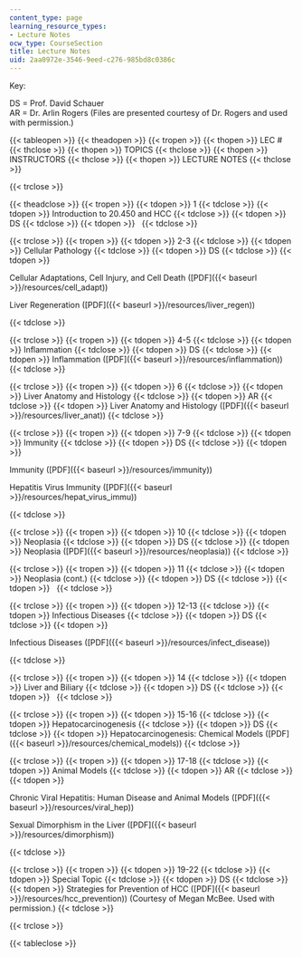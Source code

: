 ```yaml
---
content_type: page
learning_resource_types:
- Lecture Notes
ocw_type: CourseSection
title: Lecture Notes
uid: 2aa0972e-3546-9eed-c276-985bd8c0386c
---
```


Key:

DS = Prof. David Schauer  
AR = Dr. Arlin Rogers (Files are presented courtesy of Dr. Rogers and used with permission.)

{{< tableopen >}}
{{< theadopen >}}
{{< tropen >}}
{{< thopen >}}
LEC #
{{< thclose >}}
{{< thopen >}}
TOPICS
{{< thclose >}}
{{< thopen >}}
INSTRUCTORS
{{< thclose >}}
{{< thopen >}}
LECTURE NOTES
{{< thclose >}}

{{< trclose >}}

{{< theadclose >}}
{{< tropen >}}
{{< tdopen >}}
1
{{< tdclose >}}
{{< tdopen >}}
Introduction to 20.450 and HCC
{{< tdclose >}}
{{< tdopen >}}
DS
{{< tdclose >}}
{{< tdopen >}}
 
{{< tdclose >}}

{{< trclose >}}
{{< tropen >}}
{{< tdopen >}}
2-3
{{< tdclose >}}
{{< tdopen >}}
Cellular Pathology
{{< tdclose >}}
{{< tdopen >}}
DS
{{< tdclose >}}
{{< tdopen >}}


Cellular Adaptations, Cell Injury, and Cell Death ([PDF]({{< baseurl >}}/resources/cell_adapt))

Liver Regeneration ([PDF]({{< baseurl >}}/resources/liver_regen))


{{< tdclose >}}

{{< trclose >}}
{{< tropen >}}
{{< tdopen >}}
4-5
{{< tdclose >}}
{{< tdopen >}}
Inflammation
{{< tdclose >}}
{{< tdopen >}}
DS
{{< tdclose >}}
{{< tdopen >}}
Inflammation ([PDF]({{< baseurl >}}/resources/inflammation))
{{< tdclose >}}

{{< trclose >}}
{{< tropen >}}
{{< tdopen >}}
6
{{< tdclose >}}
{{< tdopen >}}
Liver Anatomy and Histology
{{< tdclose >}}
{{< tdopen >}}
AR
{{< tdclose >}}
{{< tdopen >}}
Liver Anatomy and Histology ([PDF]({{< baseurl >}}/resources/liver_anat))
{{< tdclose >}}

{{< trclose >}}
{{< tropen >}}
{{< tdopen >}}
7-9
{{< tdclose >}}
{{< tdopen >}}
Immunity
{{< tdclose >}}
{{< tdopen >}}
DS
{{< tdclose >}}
{{< tdopen >}}


Immunity ([PDF]({{< baseurl >}}/resources/immunity))

Hepatitis Virus Immunity ([PDF]({{< baseurl >}}/resources/hepat_virus_immu))


{{< tdclose >}}

{{< trclose >}}
{{< tropen >}}
{{< tdopen >}}
10
{{< tdclose >}}
{{< tdopen >}}
Neoplasia
{{< tdclose >}}
{{< tdopen >}}
DS
{{< tdclose >}}
{{< tdopen >}}
Neoplasia ([PDF]({{< baseurl >}}/resources/neoplasia))
{{< tdclose >}}

{{< trclose >}}
{{< tropen >}}
{{< tdopen >}}
11
{{< tdclose >}}
{{< tdopen >}}
Neoplasia (cont.)
{{< tdclose >}}
{{< tdopen >}}
DS
{{< tdclose >}}
{{< tdopen >}}
 
{{< tdclose >}}

{{< trclose >}}
{{< tropen >}}
{{< tdopen >}}
12-13
{{< tdclose >}}
{{< tdopen >}}
Infectious Diseases
{{< tdclose >}}
{{< tdopen >}}
DS
{{< tdclose >}}
{{< tdopen >}}


Infectious Diseases ([PDF]({{< baseurl >}}/resources/infect_disease))


{{< tdclose >}}

{{< trclose >}}
{{< tropen >}}
{{< tdopen >}}
14
{{< tdclose >}}
{{< tdopen >}}
Liver and Biliary
{{< tdclose >}}
{{< tdopen >}}
DS
{{< tdclose >}}
{{< tdopen >}}
 
{{< tdclose >}}

{{< trclose >}}
{{< tropen >}}
{{< tdopen >}}
15-16
{{< tdclose >}}
{{< tdopen >}}
Hepatocarcinogenesis
{{< tdclose >}}
{{< tdopen >}}
DS
{{< tdclose >}}
{{< tdopen >}}
Hepatocarcinogenesis: Chemical Models ([PDF]({{< baseurl >}}/resources/chemical_models))
{{< tdclose >}}

{{< trclose >}}
{{< tropen >}}
{{< tdopen >}}
17-18
{{< tdclose >}}
{{< tdopen >}}
Animal Models
{{< tdclose >}}
{{< tdopen >}}
AR
{{< tdclose >}}
{{< tdopen >}}


Chronic Viral Hepatitis: Human Disease and Animal Models ([PDF]({{< baseurl >}}/resources/viral_hep))

Sexual Dimorphism in the Liver ([PDF]({{< baseurl >}}/resources/dimorphism))


{{< tdclose >}}

{{< trclose >}}
{{< tropen >}}
{{< tdopen >}}
19-22
{{< tdclose >}}
{{< tdopen >}}
Special Topic
{{< tdclose >}}
{{< tdopen >}}
DS
{{< tdclose >}}
{{< tdopen >}}
Strategies for Prevention of HCC ([PDF]({{< baseurl >}}/resources/hcc_prevention)) (Courtesy of Megan McBee. Used with permission.)
{{< tdclose >}}

{{< trclose >}}

{{< tableclose >}}